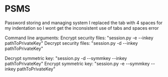 # PSMS
Password storing and managing system
I replaced the tab with 4 spaces for my indentation so I wont get the inconsistent use of tabs and spaces error

Command line arguments:
Encrypt security files: "session.py -e --inkey pathToPrivateKey"
Decrypt security files: "session.py -d --inkey pathToPrivateKey"

Decrypt symmetric key: "session.py -d --symmkey --inkey pathToPrivateKey"
Encrypt symmetric key: "session.py -e --symmkey --inkey pathToPrivateKey"
